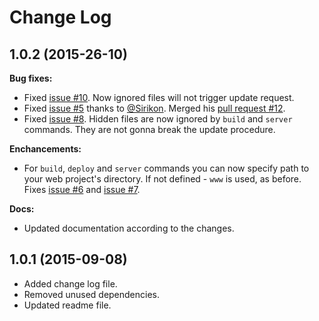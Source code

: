 # Change Log

## 1.0.2 (2015-26-10)

**Bug fixes:**

- Fixed [issue #10](https://github.com/nordnet/cordova-hot-code-push-cli/issues/10). Now ignored files will not trigger update request.
- Fixed [issue #5](https://github.com/nordnet/cordova-hot-code-push-cli/issues/5) thanks to [@Sirikon](https://github.com/Sirikon). Merged his [pull request #12](https://github.com/nordnet/cordova-hot-code-push-cli/pull/12).
- Fixed [issue #8](https://github.com/nordnet/cordova-hot-code-push-cli/issues/8). Hidden files are now ignored by `build` and `server` commands. They are not gonna break the update procedure.

**Enchancements:**

- For `build`, `deploy` and `server` commands you can now specify path to your web project's directory. If not defined - `www` is used, as before. Fixes [issue #6](https://github.com/nordnet/cordova-hot-code-push-cli/issues/6) and [issue #7](https://github.com/nordnet/cordova-hot-code-push-cli/issues/7).

**Docs:**

- Updated documentation according to the changes.

## 1.0.1 (2015-09-08)

- Added change log file.
- Removed unused dependencies.
- Updated readme file.
